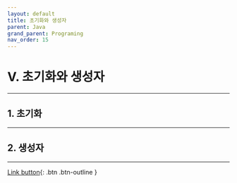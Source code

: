 ```yaml
---
layout: default
title: 초기화와 생성자
parent: Java
grand_parent: Programing
nav_order: 15
---
```


# V. 초기화와 생성자

---

## 1. 초기화

---

## 2. 생성자


---

[Link button](https://opentutorials.org/course/1223/5440){: .btn .btn-outline }

